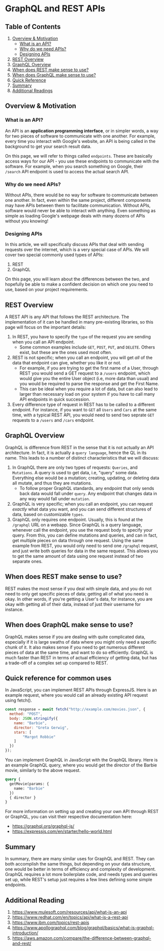 # GraphQL and REST APIs

## Table of Contents
1. [Overview & Motivation](#overview--motivation)
    - [What is an API?](#what-is-an-api)
    - [Why do we need APIs?](#why-do-we-need-apis)
    - [Designing APIs](#designing-apis)
2. [REST Overview](#rest-overview)
3. [GraphQL Overview](#graphql-overview)
4. [When does REST make sense to use?](#when-does-rest-make-sense-to-use)
5. [When does GraphQL make sense to use?](#when-does-graphql-make-sense-to-use)
6. [Quick Reference](#quick-reference-for-common-uses)
7. [Summary](#summary)
8. [Additional Readings](#additional-reading)

## Overview & Motivation
### What is an API?
An API is an **application programming interface**, or in simpler words, a way for two pieces of software to communicate with one another. For example, every time you interact with Google's website, an API is being called in the background to get your search result data.

On this page, we will refer to things called `endpoints`. These are basically access ways for our API - you use these endpoints to communicate with the software. For example, when you search something on Google, their `/search` API endpoint is used to access the actual search API.

### Why do we need APIs?
Without APIs, there would be no way for software to communicate between one another. In fact, even within the same project, different components may have APIs between them to facilitate communication. Without APIs, software would never be able to interact with anything. Even something as simple as loading Google's webpage deals with many dozens of APIs without you knowing! 

### Designing APIs
In this article, we will specifically discuss APIs that deal with sending requests over the internet, which is a very special case of APIs. We will cover two special commonly used types of APIs:
1. REST
2. GraphQL 

On this page, you will learn about the differences between the two, and hopefully be able to make a confident decision on which one you need to use, based on your project requirements. 

## REST Overview
A REST API is any API that follows the REST architecture. The implementation of it can be handled in many pre-existing libraries, so this page will focus on the important details:
1. In REST, you have to specify the `type` of the request you are sending when you call an API endpoint.
    + Some common examples include `GET`, `POST`, `PUT`, and `DELETE`. Others exist, but these are the ones used most often.
2. REST is not specific; when you call an endpoint, you will get *all* of the data that endpoint can give, whether you like it or not.
    + For example, if you are trying to get the first name of a User, through REST you would send a GET request to a `/users` endpoint, which would give you the entire User object (i.e, more data than usual) and you would be required to parse the response and get the First Name.
    + This can be ideal when you require a lot of data, but can also lead to larger than necessary load on your system if you have to call many API endpoints in quick succession.
3. Every difference type of request in REST has to be called to a different endpoint. For instance, if you want to `GET` all `Users` and `Cars` at the same time, with a typical REST API, you would need to send two seprate `GET` requests to a `/users` and `/cars` endpoint.


## GraphQL Overview
GraphQL is difference from REST in the sense that it is not actually an API architecture. In fact, it is actually a `query language`, hence the QL in its name. This leads to a number of distinct characteristics that we will discuss:
1. In GraphQL there are only two types of requests: `Queries`, and `Mutations`. A query is used to get data, i.e, "query" some data. Everything else would be a mutation; creating, updating, or deleting data all mutate, and thus they are mutations.
    + To follow proper GraphQL standards, any endpoint that only sends back data would fall under `query`. Any endpoint that changes data in any way would fall under `mutation`.
2. GraphQL is very specific; when you call an endpoint, you can request *exactly* what data you want, and you can send different structures of data, based on customizable `types`.
3. GraphQL only requires one endpoint. Usually, this is found at the `/graphql` URL on a webapp. Since GraphQL is a query language, whenever call the endpoint, you use the request body to specify your query. From this, you can define mutations and queries, and can in fact, get multiple pieces on data through one request. Using the same example from REST, you would only need to send one `/graphql` request, and just write both queries for data in the same request. This allows you to get the same amount of data using one request instead of two separate ones.


## When does REST make sense to use?
REST makes the most sense if you deal with simple data, and you do not need to only get specific pieces of data; getting all of what you need is okay. In other words, if you're getting a User's data, for instance, you are okay with getting all of their data, instead of just their username for instance.

## When does GraphQL make sense to use?
GraphQL makes sense if you are dealing with quite complicated data, especially if it is large swaths of data where you might only need a specific chunk of it. It also makes sense if you need to get numerous different pieces of data at the same time, and want to do so efficiently. GraphQL is much faster than REST in terms of actual efficiency of getting data, but has a trade-off of a complex set up compared to REST.


## Quick reference for common uses
In JavaScript, you can implement REST APIs through ExpressJS. Here is an example request, where you would call an already existing API request using fetch(). 
```javascript
const response = await fetch("http://example.com/movies.json", {
  method: "POST",
  body: JSON.stringify({
    name: "Barbie",
    director: "Greta Gerwig",
    stars: [
        "Margot Robbie"
    ]
  })
});
```

You can implement GraphQL in JavaScript with the GraphQL library. Here is an example GraphQL query, where you would get the director of the Barbie movie, similarly to the above request.
```graphql
query {
  getMovie(params: {
    name: "Barbie"
  }) 
  { director }
}
```

For more information on setting up and creating your own API through REST or GraphQL, you can visit their respective documentation here:
- https://graphql.org/graphql-js/
- https://expressjs.com/en/starter/hello-world.html

## Summary
In summary, there are many similar uses for GraphQL and REST. They can both accomplish the same things, but depending on your data structure, one would be better in terms of efficiency and complexity of development. GraphQL requires a lot more boilerplate code, and needs types and queries set up, while REST's setup just requires a few lines defining some simple endpoints.


## Additional Reading
1. https://www.mulesoft.com/resources/api/what-is-an-api
2. https://www.redhat.com/en/topics/api/what-is-a-rest-api
3. https://www.ibm.com/topics/rest-apis
4. https://www.apollographql.com/blog/graphql/basics/what-is-graphql-introduction/
5. https://aws.amazon.com/compare/the-difference-between-graphql-and-rest/
